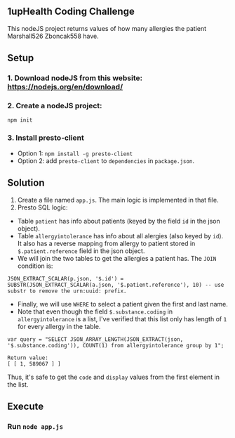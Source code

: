 ## 1upHealth Coding Challenge 
This nodeJS project returns values of how many allergies the patient Marshall526 Zboncak558 have. 

## Setup
### 1. Download nodeJS from this website: https://nodejs.org/en/download/
### 2. Create a nodeJS project:
```npm init```
### 3. Install presto-client
* Option 1: ```npm install -g presto-client```
* Option 2: add `presto-client` to `dependencies` in `package.json`.

## Solution
1. Create a file named `app.js`. The main logic is implemented in that file.
2. Presto SQL logic:
* Table `patient` has info about patients (keyed by the field `id` in the json object).
* Table `allergyintolerance` has info about all alergies (also keyed by `id`). It also has a reverse mapping from allergy to patient stored in `$.patient.reference` field in the json object.
* We will join the two tables to get the allergies a patient has. The `JOIN` condition is: 
```
JSON_EXTRACT_SCALAR(p.json, '$.id') = SUBSTR(JSON_EXTRACT_SCALAR(a.json, '$.patient.reference'), 10) -- use substr to remove the urn:uuid: prefix.
```
* Finally, we will use `WHERE` to select a patient given the first and last name.
* Note that even though the field `$.substance.coding` in `allergyintolerance` is a list, I've verified that this list only has length of `1` for every allergy in the table.
```
var query = "SELECT JSON_ARRAY_LENGTH(JSON_EXTRACT(json, '$.substance.coding')), COUNT(1) from allergyintolerance group by 1";

Return value:
[ [ 1, 589067 ] ]
```
Thus, it's safe to get the `code` and `display` values from the first element in the list.
## Execute
### Run `node app.js`
